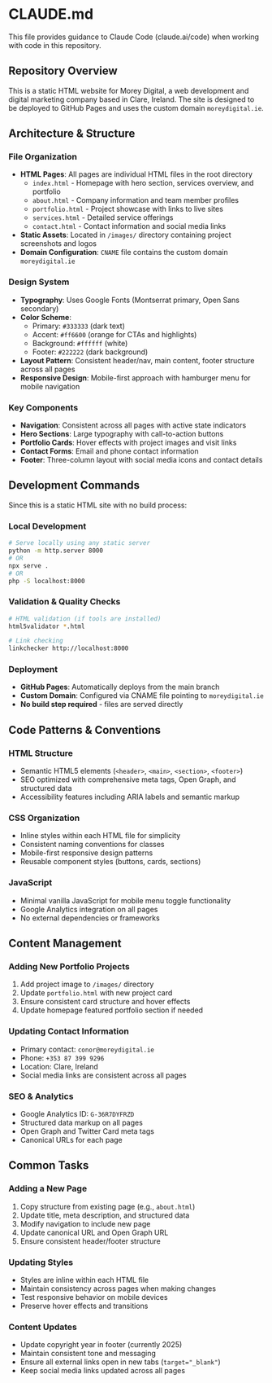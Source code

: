 # CLAUDE.md

This file provides guidance to Claude Code (claude.ai/code) when working with code in this repository.

## Repository Overview

This is a static HTML website for Morey Digital, a web development and digital marketing company based in Clare, Ireland. The site is designed to be deployed to GitHub Pages and uses the custom domain `moreydigital.ie`.

## Architecture & Structure

### File Organization
- **HTML Pages**: All pages are individual HTML files in the root directory
  - `index.html` - Homepage with hero section, services overview, and portfolio
  - `about.html` - Company information and team member profiles
  - `portfolio.html` - Project showcase with links to live sites
  - `services.html` - Detailed service offerings
  - `contact.html` - Contact information and social media links
- **Static Assets**: Located in `/images/` directory containing project screenshots and logos
- **Domain Configuration**: `CNAME` file contains the custom domain `moreydigital.ie`

### Design System
- **Typography**: Uses Google Fonts (Montserrat primary, Open Sans secondary)
- **Color Scheme**: 
  - Primary: `#333333` (dark text)
  - Accent: `#ff6600` (orange for CTAs and highlights)
  - Background: `#ffffff` (white)
  - Footer: `#222222` (dark background)
- **Layout Pattern**: Consistent header/nav, main content, footer structure across all pages
- **Responsive Design**: Mobile-first approach with hamburger menu for mobile navigation

### Key Components
- **Navigation**: Consistent across all pages with active state indicators
- **Hero Sections**: Large typography with call-to-action buttons
- **Portfolio Cards**: Hover effects with project images and visit links
- **Contact Forms**: Email and phone contact information
- **Footer**: Three-column layout with social media icons and contact details

## Development Commands

Since this is a static HTML site with no build process:

### Local Development
```bash
# Serve locally using any static server
python -m http.server 8000
# OR
npx serve .
# OR
php -S localhost:8000
```

### Validation & Quality Checks
```bash
# HTML validation (if tools are installed)
html5validator *.html

# Link checking
linkchecker http://localhost:8000
```

### Deployment
- **GitHub Pages**: Automatically deploys from the main branch
- **Custom Domain**: Configured via CNAME file pointing to `moreydigital.ie`
- **No build step required** - files are served directly

## Code Patterns & Conventions

### HTML Structure
- Semantic HTML5 elements (`<header>`, `<main>`, `<section>`, `<footer>`)
- SEO optimized with comprehensive meta tags, Open Graph, and structured data
- Accessibility features including ARIA labels and semantic markup

### CSS Organization
- Inline styles within each HTML file for simplicity
- Consistent naming conventions for classes
- Mobile-first responsive design patterns
- Reusable component styles (buttons, cards, sections)

### JavaScript
- Minimal vanilla JavaScript for mobile menu toggle functionality
- Google Analytics integration on all pages
- No external dependencies or frameworks

## Content Management

### Adding New Portfolio Projects
1. Add project image to `/images/` directory
2. Update `portfolio.html` with new project card
3. Ensure consistent card structure and hover effects
4. Update homepage featured portfolio section if needed

### Updating Contact Information
- Primary contact: `conor@moreydigital.ie`
- Phone: `+353 87 399 9296`
- Location: Clare, Ireland
- Social media links are consistent across all pages

### SEO & Analytics
- Google Analytics ID: `G-36R7DYFRZD`
- Structured data markup on all pages
- Open Graph and Twitter Card meta tags
- Canonical URLs for each page

## Common Tasks

### Adding a New Page
1. Copy structure from existing page (e.g., `about.html`)
2. Update title, meta description, and structured data
3. Modify navigation to include new page
4. Update canonical URL and Open Graph URL
5. Ensure consistent header/footer structure

### Updating Styles
- Styles are inline within each HTML file
- Maintain consistency across pages when making changes
- Test responsive behavior on mobile devices
- Preserve hover effects and transitions

### Content Updates
- Update copyright year in footer (currently 2025)
- Maintain consistent tone and messaging
- Ensure all external links open in new tabs (`target="_blank"`)
- Keep social media links updated across all pages
